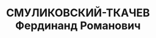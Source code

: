 ---
title: СМУЛИКОВСКИЙ-ТКАЧЕВ Фердинанд Романович
description: 1902. Деятель польского коммунистического движения. С 1926 г. член PSL,
  с 1928 г. член КПП. С 1934 представитель КПП в Исполкоме Коминтерна. Репрессирован
  в Москве в 1937.
---